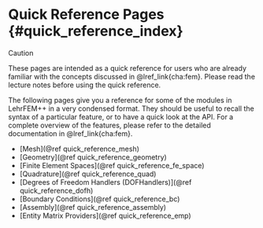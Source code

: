 # Quick Reference Pages {#quick_reference_index}

> [!caution]
> These pages are intended as a quick reference for users who are already familiar with the concepts discussed in @lref_link{cha:fem}. Please read the lecture notes before using the quick reference.

The following pages give you a reference for some of the modules in LehrFEM++ in a very condensed format. They should be useful to recall the syntax of a particular feature, or to have a quick look at the API. For a complete overview of the features, please refer to the detailed documentation in @lref_link{cha:fem}.

- [Mesh](@ref quick_reference_mesh)
- [Geometry](@ref quick_reference_geometry)
- [Finite Element Spaces](@ref quick_reference_fe_space)
- [Quadrature](@ref quick_reference_quad)
- [Degrees of Freedom Handlers (DOFHandlers)](@ref quick_reference_dofh)
- [Boundary Conditions](@ref quick_reference_bc)
- [Assembly](@ref quick_reference_assembly)
- [Entity Matrix Providers](@ref quick_reference_emp)
<!-- - [Logging](@ref quick_reference_logging) -->
